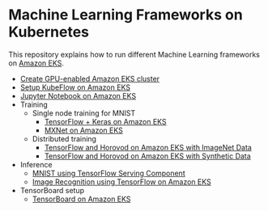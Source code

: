 # Machine Learning Frameworks on Kubernetes

This repository explains how to run different Machine Learning frameworks on [Amazon EKS](https://aws.amazon.com/eks).

- [Create GPU-enabled Amazon EKS cluster](docs/eks-gpu.md)
- [Setup KubeFlow on Amazon EKS](docs/kubeflow.md)
- [Jupyter Notebook on Amazon EKS](docs/jupyterhub.md)
- Training
  - Single node training for MNIST
    - [TensorFlow + Keras on Amazon EKS](docs/mnist/training/tensorflow-keras.md)
    - [MXNet on Amazon EKS](docs/mnist/training/mxnet.md)  
  - Distributed training
    - [TensorFlow and Horovod on Amazon EKS with ImageNet Data](docs/imagenet/training/tensorflow-horovod.md)
    - [TensorFlow and Horovod on Amazon EKS with Synthetic Data](docs/tensorflow-horovod-synthetic.md)
- Inference
  - [MNIST using TensorFlow Serving Component](docs/mnist/inference/tensorflow.md)
  - [Image Recognition using TensorFlow on Amazon EKS](docs/imagenet/inference/tensorflow.md)
- TensorBoard setup
  - [TensorBoard on Amazon EKS](docs/tensorboard.md)
